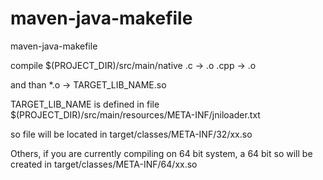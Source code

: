 maven-java-makefile
===================

maven-java-makefile


compile $(PROJECT_DIR)/src/main/native
.c -> .o
.cpp -> .o

and than
*.o -> TARGET_LIB_NAME.so

TARGET_LIB_NAME is defined in file $(PROJECT_DIR)/src/main/resources/META-INF/jniloader.txt

so file will be located in target/classes/META-INF/32/xx.so

Others, if you are currently compiling on 64 bit system, a 64 bit so will be created in
target/classes/META-INF/64/xx.so